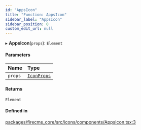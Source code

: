 ```yaml
---
id: "AppsIcon"
title: "Function: AppsIcon"
sidebar_label: "AppsIcon"
sidebar_position: 0
custom_edit_url: null
---
```


▸ **AppsIcon**(`props`): `Element`

#### Parameters

| Name | Type |
| :------ | :------ |
| `props` | [`IconProps`](../types/IconProps.md) |

#### Returns

`Element`

#### Defined in

[packages/firecms_core/src/icons/components/AppsIcon.tsx:3](https://github.com/FireCMSco/firecms/blob/d45f3739/packages/firecms_core/src/icons/components/AppsIcon.tsx#L3)

